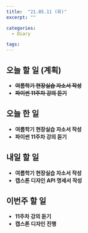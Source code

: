 ```yaml
---
title:  "21.05.11 (화)"
excerpt: ""

categories:
  - Diary

tags:
---
```


## 오늘 할 일 (계획)

- ~~**여름학기 현장실습 자소서 작성**~~
- ~~**파이썬 11주차 강의 듣기**~~


## 오늘 한 일

- **여름학기 현장실습 자소서 작성**
- **파이썬 11주차 강의 듣기**


##  내일 할 일

- **여름학기 현장실습 자소서 작성**
- **캡스톤 디자인 API 명세서 작성**

## 이번주 할 일

- **11주차 강의 듣기**
- **캡스톤 디자인 진행**

<br>